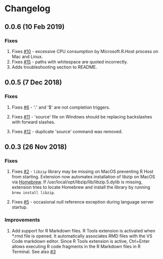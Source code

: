 # Changelog

## 0.0.6 (10 Feb 2019)

### Fixes 

1. Fixes [#10](https://github.com/MikhailArkhipov/vscode-r/issues/10) - excessive CPU consumption by Microsoft.R.Host process on Mac and Linux.
2. Fixes [#15](https://github.com/MikhailArkhipov/vscode-r/issues/15) - paths with whitespace are quoted incorrectly.
3. Adds troubleshooting section to README.


## 0.0.5 (7 Dec 2018)

### Fixes 

1. Fixes [#6](https://github.com/MikhailArkhipov/vscode-r/issues/6) - ':' and '$' are not completion triggers.

2. Fixes [#11](https://github.com/MikhailArkhipov/vscode-r/issues/11) - 'source' file on Windows should be replacing backslashes with forward slashes.

3. Fixes [#12](https://github.com/MikhailArkhipov/vscode-r/issues/12) - duplicate 'source' command was removed.


## 0.0.3 (26 Nov 2018)

### Fixes 

1. Fixes [#2](https://github.com/MikhailArkhipov/vscode-r/issues/2) - `libzip` library may be missing on MacOS preventing R Host from starting. Extension now automates installation of libzip on MacOS via [Homebrew](https://brew.sh/). If /usr/local/opt/libzip/lib/libzip.5.dylib is missing, extension tries to locate Homebrew and install the library by running `brew install libzip`.

2. Fixes [#5](https://github.com/MikhailArkhipov/vscode-r/issues/5) - occasional null reference exception during language server startup.

### Improvements

1. Add support for R Markdown files. R Tools extension is activated when *.rmd file is opened. It automatically associates RMD files with the VS Code markdown editor. Since R Tools extension is active, Ctrl+Enter allows executing R code fragments in the R Markdown files in R Terminal. See also [#3](https://github.com/MikhailArkhipov/vscode-r/issues/3)
